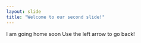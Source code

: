 ```yaml
---
layout: slide
title: "Welcome to our second slide!"
---
```

I am going home soon
Use the left arrow to go back!
